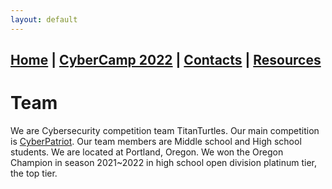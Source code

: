 ```yaml
---
layout: default
---
```


## [Home](./index.html) | [CyberCamp 2022](./cybercamp2022.html) | [Contacts](./contacts.html) | [Resources](./resources.html)

# Team

We are Cybersecurity competition team TitanTurtles. Our main competition is [CyberPatriot](https://www.uscyberpatriot.org/). 
Our team members are Middle school and High school students. We are located at Portland, Oregon. 
We won the Oregon Champion in season 2021~2022 in high school open division platinum tier, the top tier. 
